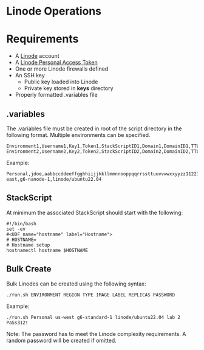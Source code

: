 # Linode Operations

# Requirements

 - A [Linode](https://www.linode.com/) account
 - A [Linode Personal Access Token](https://www.linode.com/docs/guides/getting-started-with-the-linode-api/)
 - One or more Linode firewalls defined
 - An SSH key
	 - Public key loaded into Linode
	 - Private key stored in **keys** directory
 - Properly formatted .variables file

## .variables

The .variables file must be created in root of the script directory in the following format. Multiple environments can be specified.

    Environment1,Username1,Key1,Token1,StackScriptID1,Domain1,DomainID1,TTL1,DefaultRegion1,DefaultType1,DefaultImage1
    Environment2,Username2,Key2,Token2,StackScriptID2,Domain2,DomainID2,TTL2,DefaultRegion2,DefaultType2,DefaultImage2

Example:

    Personal,jdoe,aabbccddeeffgghhiijjkkllmmnnooppqqrrssttuuvvwwxxyyzz112233445566,1234567,domain.example.local,1234567,30,us-east,g6-nanode-1,linode/ubuntu22.04

## StackScript

At minimum the associated StackScript should start with the following:

    #!/bin/bash
    set -ev
    #<UDF name="hostname" label="Hostname">
    # HOSTNAME=
    # Hostname setup
    hostnamectl hostname $HOSTNAME

## Bulk Create

Bulk Linodes can be created using the following syntax:

    ./run.sh ENVIRONMENT REGION TYPE IMAGE LABEL REPLICAS PASSWORD

Example:

    ./run.sh Personal us-west g6-standard-1 linode/ubuntu22.04 lab 2 PaSs312!

Note: The password has to meet the Linode complexity requirements. A random password will be created if omitted.